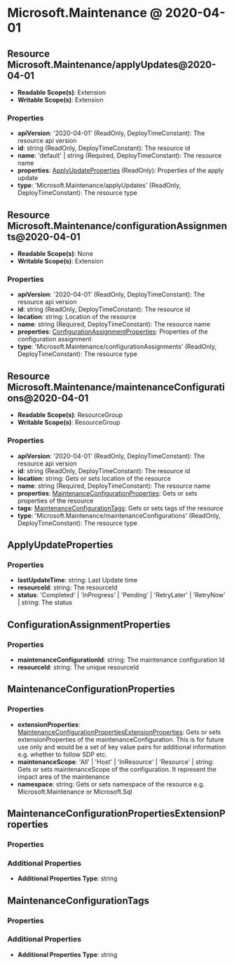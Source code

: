 # Microsoft.Maintenance @ 2020-04-01

## Resource Microsoft.Maintenance/applyUpdates@2020-04-01
* **Readable Scope(s)**: Extension
* **Writable Scope(s)**: Extension
### Properties
* **apiVersion**: '2020-04-01' (ReadOnly, DeployTimeConstant): The resource api version
* **id**: string (ReadOnly, DeployTimeConstant): The resource id
* **name**: 'default' | string (Required, DeployTimeConstant): The resource name
* **properties**: [ApplyUpdateProperties](#applyupdateproperties) (ReadOnly): Properties of the apply update
* **type**: 'Microsoft.Maintenance/applyUpdates' (ReadOnly, DeployTimeConstant): The resource type

## Resource Microsoft.Maintenance/configurationAssignments@2020-04-01
* **Readable Scope(s)**: None
* **Writable Scope(s)**: Extension
### Properties
* **apiVersion**: '2020-04-01' (ReadOnly, DeployTimeConstant): The resource api version
* **id**: string (ReadOnly, DeployTimeConstant): The resource id
* **location**: string: Location of the resource
* **name**: string (Required, DeployTimeConstant): The resource name
* **properties**: [ConfigurationAssignmentProperties](#configurationassignmentproperties): Properties of the configuration assignment
* **type**: 'Microsoft.Maintenance/configurationAssignments' (ReadOnly, DeployTimeConstant): The resource type

## Resource Microsoft.Maintenance/maintenanceConfigurations@2020-04-01
* **Readable Scope(s)**: ResourceGroup
* **Writable Scope(s)**: ResourceGroup
### Properties
* **apiVersion**: '2020-04-01' (ReadOnly, DeployTimeConstant): The resource api version
* **id**: string (ReadOnly, DeployTimeConstant): The resource id
* **location**: string: Gets or sets location of the resource
* **name**: string (Required, DeployTimeConstant): The resource name
* **properties**: [MaintenanceConfigurationProperties](#maintenanceconfigurationproperties): Gets or sets properties of the resource
* **tags**: [MaintenanceConfigurationTags](#maintenanceconfigurationtags): Gets or sets tags of the resource
* **type**: 'Microsoft.Maintenance/maintenanceConfigurations' (ReadOnly, DeployTimeConstant): The resource type

## ApplyUpdateProperties
### Properties
* **lastUpdateTime**: string: Last Update time
* **resourceId**: string: The resourceId
* **status**: 'Completed' | 'InProgress' | 'Pending' | 'RetryLater' | 'RetryNow' | string: The status

## ConfigurationAssignmentProperties
### Properties
* **maintenanceConfigurationId**: string: The maintenance configuration Id
* **resourceId**: string: The unique resourceId

## MaintenanceConfigurationProperties
### Properties
* **extensionProperties**: [MaintenanceConfigurationPropertiesExtensionProperties](#maintenanceconfigurationpropertiesextensionproperties): Gets or sets extensionProperties of the maintenanceConfiguration. This is for future use only and would be a set of key value pairs for additional information e.g. whether to follow SDP etc.
* **maintenanceScope**: 'All' | 'Host' | 'InResource' | 'Resource' | string: Gets or sets maintenanceScope of the configuration. It represent the impact area of the maintenance
* **namespace**: string: Gets or sets namespace of the resource e.g. Microsoft.Maintenance or Microsoft.Sql

## MaintenanceConfigurationPropertiesExtensionProperties
### Properties
### Additional Properties
* **Additional Properties Type**: string

## MaintenanceConfigurationTags
### Properties
### Additional Properties
* **Additional Properties Type**: string

